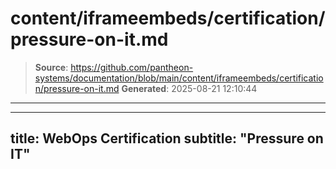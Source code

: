 # content/iframeembeds/certification/pressure-on-it.md

> **Source**: https://github.com/pantheon-systems/documentation/blob/main/content/iframeembeds/certification/pressure-on-it.md
> **Generated**: 2025-08-21 12:10:44

---

---
title: WebOps Certification
subtitle: "Pressure on IT"
---

<Partial file="certification-guide/pressure-on-it.md" />
